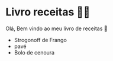 # Livro receitas :woman_cook:

Olá, Bem vindo  ao meu livro de receitas :wave:

- Strogonoff de Frango
- pavé
- Bolo de cenoura
